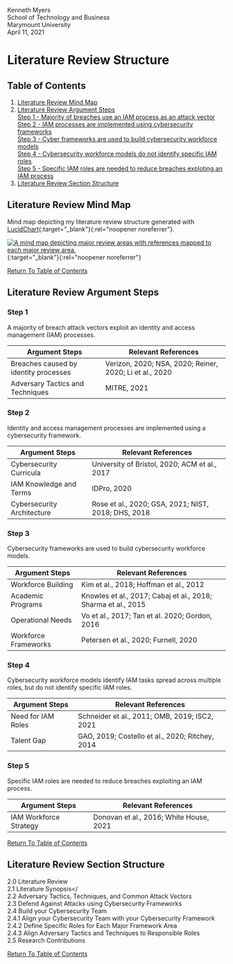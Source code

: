 Kenneth Myers<br>
School of Technology and Business<br>
Marymount University<br>
April 11, 2021

# Literature Review Structure

## Table of Contents
1. [Literature Review Mind Map](#literature-review-mind-map)<br>
2. [Literature Review Argument Steps](#literature-review-argument-steps)</br>
    [Step 1 - Majority of breaches use an IAM process as an attack vector](step-1)</br>
    [Step 2 - IAM processes are implemented using cybersecurity frameworks](step-2)</br>
    [Step 3 - Cyber frameworks are used to build cybersecurity workforce models](step-3)</br>
    [Step 4 - Cybersecurity workforce models do not identify specific IAM roles](step-4)</br>
    [Step 5 - Specific IAM roles are needed to reduce breaches exploting an IAM process](step-5)
3. [Literature Review Section Structure](#literature-review-section-structure)

## Literature Review Mind Map

Mind map depicting my literature review structure generated with [LucidChart](https://www.lucidchart.com/pages/){:target="_blank"}{:rel="noopener noreferrer"}.

[![A mind map depicting major review areas with references mapped to each major review area.](../../assets/litreviewmindmap.png)](../../assets/litreviewmindmap.png){:target="_blank"}{:rel="noopener noreferrer"}
  
[Return To Table of Contents](#table-of-contents)

## Literature Review Argument Steps

### Step 1

A majority of breach attack vectors exploit an identity and access management (IAM) processes.

| Argument Steps | Relevant References |
| -------------- | ------------------- |
| Breaches caused by identity processes | Verizon, 2020; NSA, 2020; Reiner, 2020; Li et al., 2020 |
| Adversary Tactics and Techniques | MITRE, 2021 |

### Step 2

Identity and access management processes are implemented using a cybersecurity framework.

| Argument Steps | Relevant References |
| -------------- | ------------------- |
| Cybersecurity Curricula  | University of Bristol, 2020; ACM et al., 2017 |
| IAM Knowledge and Terms | IDPro, 2020 |
| Cybersecurity Architecture | Rose et al., 2020; GSA, 2021; NIST, 2018; DHS, 2018 |

### Step 3

Cybersecurity frameworks are used to build cybersecurity workforce models.

| Argument Steps | Relevant References |
| -------------- | ------------------- |
| Workforce Building | Kim et al., 2018; Hoffman et al., 2012 |
| Academic Programs | Knowles et al., 2017; Cabaj et al., 2018; Sharma et al., 2015 |
| Operational Needs | Vo et al., 2017; Tan et al. 2020; Gordon, 2016 |
| Workforce Frameworks | Petersen et al., 2020; Furnell, 2020 |

### Step 4

Cybersecurity workforce models identify IAM tasks spread across multiple roles, but do not identify specific IAM roles.

| Argument Steps | Relevant References |
| -------------- | ------------------- |
| Need for IAM Roles | Schneider et al., 2011; OMB, 2019; ISC2, 2021 |
| Talent Gap | GAO, 2019; Costello et al., 2020; Ritchey, 2014 | 

### Step 5

Specific IAM roles are needed to reduce breaches exploiting an IAM process.

| Argument Steps | Relevant References |
| -------------- | ------------------- |
| IAM Workforce Strategy | Donovan et al., 2016; White House, 2021  |

[Return To Table of Contents](#table-of-contents)

## Literature Review Section Structure

2.0 Literature Review</br>
2.1 Literature Synopsis</<br>
2.2 Adversary Tactics, Techniques, and Common Attack Vectors</br>
2.3 Defend Against Attacks using Cybersecurity Frameworks</br>
2.4 Build your Cybersecurity Team</br>
    2.4.1 Align your Cybersecurity Team with your Cybersecurity Framework</br>
    2.4.2 Define Specific Roles for Each Major Framework Area</br>
    2.4.3 Align Adversary Tactics and Techniques to Responsible Roles</br>
2.5 Research Contributions</br>

[Return To Table of Contents](#table-of-contents)
